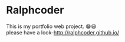 # Ralphcoder
This is my portfolio web project. 😁😃</br>
please have a look-http://ralphcoder.github.io/
